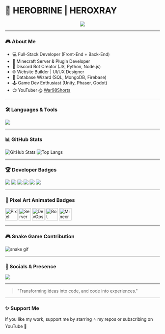 # 👾 HEROBRINE | HEROXRAY

<p align="center">
  <img src="https://readme-typing-svg.herokuapp.com?font=Fira+Code&size=24&duration=4000&pause=1000&color=F78CD6&center=true&vCenter=true&width=435&lines=Hey+I'm+HEROBRINE+(HeroXray99)!;Minecraft+%E2%9A%9C%EF%B8%8F+%7C+Discord+Bot+Dev+%7C+Web+Dev+%7C+Fullstack+%7C+Youtuber+%7C+More"/>
</p>

---

### 🎮 About Me

* 💻 Full-Stack Developer (Front-End + Back-End)
* 🔧 Minecraft Server & Plugin Developer
* 🤖 Discord Bot Creator (JS, Python, Node.js)
* 🌐 Website Builder | UI/UX Designer
* 💾 Database Wizard (SQL, MongoDB, Firebase)
* 🕹️ Game Dev Enthusiast (Unity, Phaser, Godot)
* 📺 YouTuber @ [War98Shorts](https://youtube.com/@war98shorts)

---

### 🛠️ Languages & Tools

<p align="left">
  <img src="https://skillicons.dev/icons?i=html,css,js,ts,py,java,nodejs,react,nextjs,mysql,mongodb,firebase,figma,vscode" />
</p>

---

### 📊 GitHub Stats

![GitHub Stats](https://github-readme-stats.vercel.app/api?username=heroxray99\&show_icons=true\&theme=radical)
![Top Langs](https://github-readme-stats.vercel.app/api/top-langs/?username=heroxray99\&layout=compact\&theme=radical)

---

### 🏆 Developer Badges

<p align="left">
  <img src="https://img.shields.io/badge/Fullstack-Dev-black?style=flat-square&logo=github" />
  <img src="https://img.shields.io/badge/Minecraft-Server-green?style=flat-square&logo=minecraft" />
  <img src="https://img.shields.io/badge/Discord-Bot-blue?style=flat-square&logo=discord" />
  <img src="https://img.shields.io/badge/Youtube-War98Shorts-red?style=flat-square&logo=youtube" />
  <img src="https://img.shields.io/badge/YouTuber-verified-FF0000?style=flat-square&logo=youtube" />
  <img src="https://img.shields.io/badge/Web%20Developer-Responsive-29B6F6?style=flat-square&logo=bootstrap" />
</p>

---

### 🎨 Pixel Art Animated Badges

<p align="left">
  <img src="https://yourcdn.com/pixel-coder.gif" width="40" alt="Pixel Coder" />
  <img src="https://yourcdn.com/pixel-server.gif" width="40" alt="Server Architect" />
  <img src="https://yourcdn.com/pixel-devops.gif" width="40" alt="DevOps Flow" />
  <img src="https://yourcdn.com/pixel-bot.gif" width="40" alt="Bot Creator" />
  <img src="https://yourcdn.com/pixel-minecraft.gif" width="40" alt="Minecraft Dev" />
</p>

---

### 🎮 Snake Game Contribution

![snake gif](https://github.com/heroxray99/heroxray99/blob/output/github-contribution-grid-snake.svg)

---

### 🔗 Socials & Presence

<p align="left">
  <a href="https://discord.com/users/YOUR-ID"><img src="https://lanyard.cnrad.dev/api/YOUR-ID?theme=dark&animated=true&borderRadius=10px&hideDiscrim=true&idleMessage=Probably+working+on+Minecraft+or+Bots" /></a>
</p>

---

> "Transforming ideas into code, and code into experiences."

---

### ✨ Support Me

If you like my work, support me by starring ⭐ my repos or subscribing on YouTube 💖
